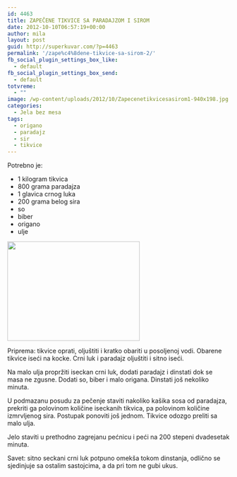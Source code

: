 ```yaml
---
id: 4463
title: ZAPEČENE TIKVICE SA PARADAJZOM I SIROM
date: 2012-10-10T06:57:19+00:00
author: mila
layout: post
guid: http://superkuvar.com/?p=4463
permalink: '/zape%c4%8dene-tikvice-sa-sirom-2/'
fb_social_plugin_settings_box_like:
  - default
fb_social_plugin_settings_box_send:
  - default
totvreme:
  - ""
image: /wp-content/uploads/2012/10/Zapecenetikvicesasirom1-940x198.jpg
categories:
  - Jela bez mesa
tags:
  - origano
  - paradajz
  - sir
  - tikvice
---
```

Potrebno je:

  * 1 kilogram tikvica
  * 800 grama paradajza
  * 1 glavica crnog luka
  * 200 grama belog sira
  * so
  * biber
  * origano
  * ulje

<img class="alignnone size-medium wp-image-4464" title="Zapecenetikvicesasirom" src="//superkuvar.com/wp-content/uploads/2012/10/Zapecenetikvicesasirom1-300x225.jpg" alt="" width="300" height="225" /> 

Priprema: tikvice oprati, oljuštiti i kratko obariti u posoljenoj vodi. Obarene tikvice iseći na kocke. Crni luk i paradajz oljuštiti i sitno iseći.

Na malo ulja propržiti iseckan crni luk, dodati paradajz i dinstati dok se masa ne zgusne. Dodati so, biber i malo origana. Dinstati još nekoliko minuta.

U podmazanu posudu za pečenje staviti nakoliko kašika sosa od paradajza, prekriti ga polovinom količine iseckanih tikvica, pa polovinom količine izmrvljenog sira. Postupak ponoviti još jednom. Tikvice odozgo preliti sa malo ulja.

Jelo staviti u prethodno zagrejanu pećnicu i peći na 200 stepeni dvadesetak minuta.

Savet: sitno seckani crni luk potpuno omekša tokom dinstanja, odlično se sjedinjuje sa ostalim sastojcima, a da pri tom ne gubi ukus.